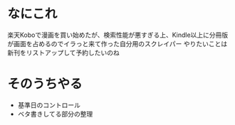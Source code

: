 # なにこれ
楽天Koboで漫画を買い始めたが、検索性能が悪すぎる上、Kindle以上に分冊版が画面を占めるのでイラっと来て作った自分用のスクレイパー
やりたいことは新刊をリストアップして予約したいのね

# そのうちやる
+ 基準日のコントロール
+ ベタ書きしてる部分の整理

